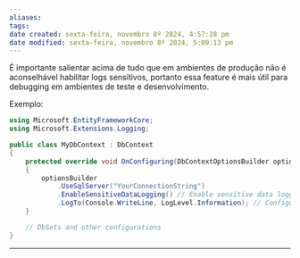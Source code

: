 ```yaml
---
aliases: 
tags: 
date created: sexta-feira, novembro 8º 2024, 4:57:28 pm
date modified: sexta-feira, novembro 8º 2024, 5:09:13 pm
---
```

É importante salientar acima de tudo que em ambientes de produção não é aconselhável habilitar logs sensitivos, portanto essa feature é mais útil para debugging em ambientes de teste e desenvolvimento.

Exemplo:

```csharp
using Microsoft.EntityFrameworkCore;
using Microsoft.Extensions.Logging;

public class MyDbContext : DbContext
{
    protected override void OnConfiguring(DbContextOptionsBuilder optionsBuilder)
    {
        optionsBuilder
            .UseSqlServer("YourConnectionString")
            .EnableSensitiveDataLogging() // Enable sensitive data logging
            .LogTo(Console.WriteLine, LogLevel.Information); // Configure logging output
    }

    // DbSets and other configurations
}
```

---


